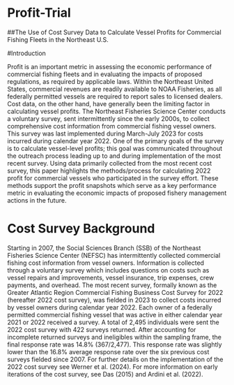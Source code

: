 # Profit-Trial

##The Use of Cost Survey Data to Calculate Vessel Profits for Commercial Fishing Fleets in the Northeast U.S.

#Introduction

Profit is an important metric in assessing the economic performance of commercial fishing fleets and in evaluating the impacts of proposed regulations, as required by applicable laws. Within the Northeast United States, commercial revenues are readily available to NOAA Fisheries, as all federally permitted vessels are required to report sales to licensed dealers. Cost data, on the other hand, have generally been the limiting factor in calculating vessel profits. 
The Northeast Fisheries Science Center conducts a voluntary survey, sent intermittently since the early 2000s, to collect comprehensive cost information from commercial fishing vessel owners. This survey was last implemented during March-July 2023 for costs incurred during calendar year 2022. One of the primary goals of the survey is to calculate vessel-level profits; this goal was communicated throughout the outreach process leading up to and during implementation of the most recent survey. 
Using data primarily collected from the most recent cost survey, this paper highlights the methods/process for calculating 2022 profit for commercial vessels who participated in the survey effort. These methods support the profit snapshots which serve as a key performance metric in evaluating the economic impacts of proposed fishery management actions in the future. 

# Cost Survey Background

Starting in 2007, the Social Sciences Branch (SSB) of the Northeast Fisheries Science Center (NEFSC) has intermittently collected commercial fishing cost information from vessel owners. Information is collected through a voluntary survey which includes questions on costs such as vessel repairs and improvements, vessel insurance, trip expenses, crew payments, and overhead. The most recent survey, formally known as the Greater Atlantic Region Commercial Fishing Business Cost Survey for 2022 (hereafter 2022 cost survey), was fielded in 2023 to collect costs incurred by vessel owners during calendar year 2022. Each owner of a federally permitted commercial fishing vessel that was active in either calendar year 2021 or 2022 received a survey. A total of 2,495 individuals were sent the 2022 cost survey with 422 surveys returned. After accounting for incomplete returned surveys and ineligibles within the sampling frame, the final response rate was 14.8% (367/2,477). This response rate was slightly lower than the 16.8% average response rate over the six previous cost surveys fielded since 2007. For further details on the implementation of the 2022 cost survey see Werner et al. (2024). For more information on early iterations of the cost survey, see Das (2015) and Ardini et al. (2022).
